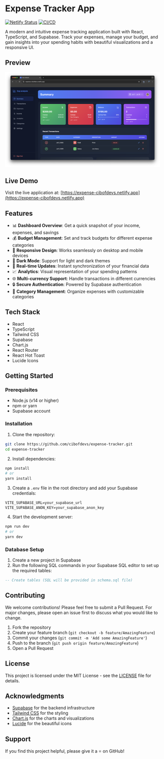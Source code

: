 # Expense Tracker App
[![Netlify Status](https://api.netlify.com/api/v1/badges/645d7c3a-7c77-41e2-a42d-3006da3f3bc2/deploy-status)](https://app.netlify.com/sites/expense-tracker/deploys)
[![CI/CD](https://github.com/cibofdevs/expense-tracker/actions/workflows/ci.yml/badge.svg)](https://github.com/cibofdevs/expense-tracker/actions/workflows/ci.yml)

A modern and intuitive expense tracking application built with React, TypeScript, and Supabase. Track your expenses, manage your budget, and gain insights into your spending habits with beautiful visualizations and a responsive UI.

## Preview
![Expense Tracker Screenshot](preview.png)

## Live Demo
Visit the live application at: [https://expense-cibofdevs.netlify.app](https://expense-cibofdevs.netlify.app)

## Features
- 📊 **Dashboard Overview**: Get a quick snapshot of your income, expenses, and savings
- 💰 **Budget Management**: Set and track budgets for different expense categories
- 📱 **Responsive Design**: Works seamlessly on desktop and mobile devices
- 🌙 **Dark Mode**: Support for light and dark themes
- 🔄 **Real-time Updates**: Instant synchronization of your financial data
- 📈 **Analytics**: Visual representation of your spending patterns
- 🌐 **Multi-currency Support**: Handle transactions in different currencies
- 🔒 **Secure Authentication**: Powered by Supabase authentication
- 🎯 **Category Management**: Organize expenses with customizable categories

## Tech Stack
- React
- TypeScript
- Tailwind CSS
- Supabase
- Chart.js
- React Router
- React Hot Toast
- Lucide Icons

## Getting Started

### Prerequisites
- Node.js (v14 or higher)
- npm or yarn
- Supabase account

### Installation
1. Clone the repository:
```bash
git clone https://github.com/cibofdevs/expense-tracker.git
cd expense-tracker
```

2. Install dependencies:
```bash
npm install
# or
yarn install
```

3. Create a `.env` file in the root directory and add your Supabase credentials:
```env
VITE_SUPABASE_URL=your_supabase_url
VITE_SUPABASE_ANON_KEY=your_supabase_anon_key
```

4. Start the development server:
```bash
npm run dev
# or
yarn dev
```

### Database Setup
1. Create a new project in Supabase
2. Run the following SQL commands in your Supabase SQL editor to set up the required tables:

```sql
-- Create tables (SQL will be provided in schema.sql file)
```

## Contributing
We welcome contributions! Please feel free to submit a Pull Request. For major changes, please open an issue first to discuss what you would like to change.

1. Fork the repository
2. Create your feature branch (`git checkout -b feature/AmazingFeature`)
3. Commit your changes (`git commit -m 'Add some AmazingFeature'`)
4. Push to the branch (`git push origin feature/AmazingFeature`)
5. Open a Pull Request

## License
This project is licensed under the MIT License - see the [LICENSE](LICENSE) file for details.

## Acknowledgments
- [Supabase](https://supabase.io/) for the backend infrastructure
- [Tailwind CSS](https://tailwindcss.com/) for the styling
- [Chart.js](https://www.chartjs.org/) for the charts and visualizations
- [Lucide](https://lucide.dev/) for the beautiful icons

## Support
If you find this project helpful, please give it a ⭐️ on GitHub!